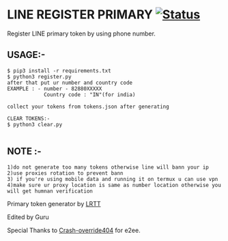 # LINE REGISTER PRIMARY [![Status](https://img.shields.io/uptimerobot/status/m784644197-00960f85a59d732ec38d545d?style=for-the-badge)]()
Register LINE primary token by using phone number.


USAGE:-
------


```shell
$ pip3 install -r requirements.txt
$ python3 register.py 
after that put ur number and country code
EXAMPLE : - number - 82880XXXXX 
            Country code : "IN"(for india)

collect your tokens from tokens.json after generating

CLEAR TOKENS:-
$ python3 clear.py


```
NOTE :- 
--------
```shell
1)do not generate too many tokens otherwise line will bann your ip
2)use proxies rotation to prevent bann
3) if you're using mobile data and running it on termux u can use vpn
4)make sure ur proxy location is same as number location otherwise you will get humnan verification
```
Primary token generator by [LRTT](https://github.com/LRTT/LINEREGISTER)

Edited by Guru

Special Thanks to [Crash-override404](https://github.com/crash-override404/linepy-modified) for e2ee.
